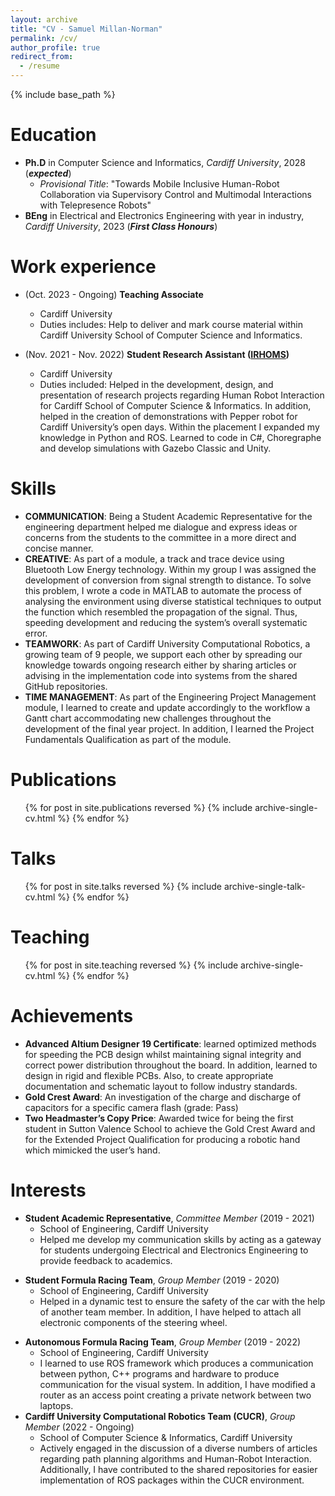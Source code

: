 ```yaml
---
layout: archive
title: "CV - Samuel Millan-Norman"
permalink: /cv/
author_profile: true
redirect_from:
  - /resume
---
```


{% include base_path %}

Education
======
- **Ph.D** in Computer Science and Informatics, *Cardiff University*, 2028 (***expected***)
  - *Provisional Title*: "Towards Mobile Inclusive Human-Robot Collaboration via Supervisory Control and Multimodal Interactions with Telepresence Robots"
- **BEng** in Electrical and Electronics Engineering with year in industry, *Cardiff University*, 2023 (***First Class Honours***)

Work experience
======
- (Oct. 2023 - Ongoing) **Teaching Associate**
  - Cardiff University
  - Duties includes: Help to deliver and mark course material within Cardiff University School of Computer Science and Informatics.

- (Nov. 2021 - Nov. 2022) **Student Research Assistant (<a href="https://www.cardiff.ac.uk/artificial-intelligence-robotics-and-human-machine-systems">IRHOMS</a>)**
  - Cardiff University
  - Duties included: Helped in the development, design, and presentation of research projects regarding Human Robot Interaction for Cardiff School of Computer Science & Informatics. In addition, helped in the creation of demonstrations with Pepper robot for Cardiff University’s open days. Within the placement I expanded my knowledge in Python and ROS. Learned to code in C#, Choregraphe and develop simulations with Gazebo Classic and Unity.
  
Skills
======
- **COMMUNICATION**: Being a Student Academic Representative for the engineering department helped me dialogue and express ideas or concerns from the students to the committee in a more direct and concise manner.
- **CREATIVE**: As part of a module, a track and trace device using Bluetooth Low Energy technology. Within my group I was assigned the development of conversion from signal strength to distance. To solve this problem, I wrote a code in MATLAB to automate the process of analysing the environment
using diverse statistical techniques to output the function which resembled the propagation of the signal. Thus, speeding development and reducing the system’s overall systematic error.
- **TEAMWORK**: As part of Cardiff University Computational Robotics, a growing team of 9 people, we support each other by spreading our knowledge towards ongoing research either by sharing articles or advising in the implementation code into systems from the shared GitHub repositories.
- **TIME MANAGEMENT**: As part of the Engineering Project Management module, I learned to create and update accordingly to the workflow a Gantt chart accommodating new challenges throughout the development of the final year project. In addition, I learned the Project Fundamentals Qualification as part of the module.

Publications
======
  <ul>{% for post in site.publications reversed %}
    {% include archive-single-cv.html %}
  {% endfor %}</ul>
  
Talks
======
  <ul>{% for post in site.talks reversed %}
    {% include archive-single-talk-cv.html  %}
  {% endfor %}</ul>
  
Teaching
======
  <ul>{% for post in site.teaching reversed %}
    {% include archive-single-cv.html %}
  {% endfor %}</ul>
  
Achievements
======
- **Advanced Altium Designer 19 Certificate**: learned optimized methods for speeding the PCB design whilst maintaining signal integrity and correct power distribution throughout the board. In addition, learned to design in rigid and flexible PCBs. Also, to create appropriate documentation and schematic layout to follow industry standards.
- **Gold Crest Award**: An investigation of the charge and discharge of capacitors for a specific camera flash (grade: Pass)
- **Two Headmaster’s Copy Price**: Awarded twice for being the first student in Sutton Valence School to achieve the Gold Crest Award and for the Extended Project Qualification for producing a robotic hand which mimicked the user’s hand.

Interests
======
- **Student Academic Representative**, *Committee Member* (2019 - 2021)
  - School of Engineering, Cardiff University
  - Helped me develop my communication skills by acting as a gateway for students undergoing Electrical and Electronics Engineering to provide feedback to academics.
* **Student Formula Racing Team**, *Group Member* (2019 - 2020)
  - School of Engineering, Cardiff University
  - Helped in a dynamic test to ensure the safety of the car with the help of another team member. In addition, I have helped to attach all electronic components of the steering wheel.
- **Autonomous Formula Racing Team**, *Group Member* (2019 - 2022)
  - School of Engineering, Cardiff University
  - I learned to use ROS framework which produces a communication between python, C++ programs and hardware to produce communication for the visual system. In addition, I have modified a router as an access point creating a private network between two laptops.
- **Cardiff University Computational Robotics Team (CUCR)**, *Group Member* (2022 - Ongoing)
  - School of Computer Science & Informatics, Cardiff University
  - Actively engaged in the discussion of a diverse numbers of articles regarding path planning algorithms and Human-Robot Interaction. Additionally, I have contributed to the shared repositories for easier implementation of ROS packages within the CUCR environment.
